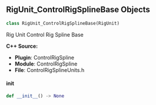 ## RigUnit_ControlRigSplineBase Objects

```python
class RigUnit_ControlRigSplineBase(RigUnit)
```

Rig Unit Control Rig Spline Base

**C++ Source:**

- **Plugin**: ControlRigSpline
- **Module**: ControlRigSpline
- **File**: ControlRigSplineUnits.h

<a id="unreal.RigUnit_ControlRigSplineBase.__init__"></a>

#### __init__

```python
def __init__() -> None
```

<a id="unreal.RigUnit_ControlRigSplineFromPoints"></a>